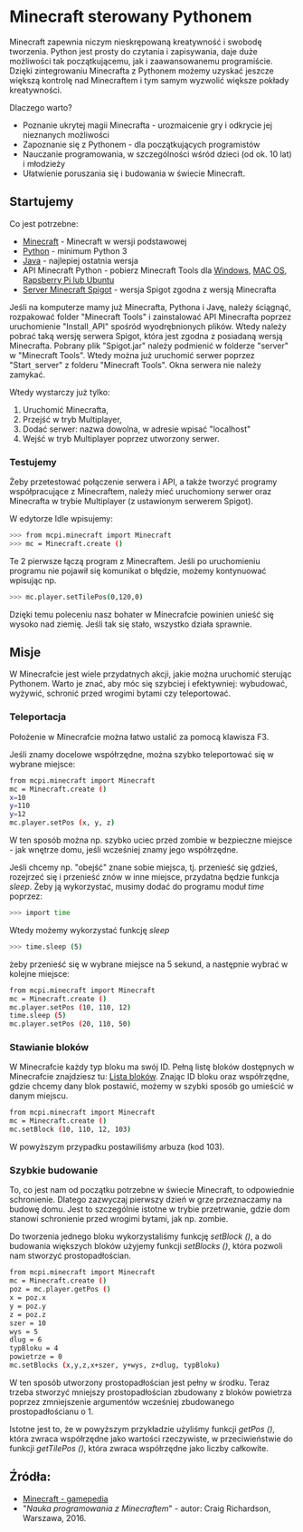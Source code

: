 # Minecraft sterowany Pythonem

Minecraft zapewnia niczym nieskrępowaną kreatywność i swobodę tworzenia. Python jest prosty do czytania i zapisywania, daje duże możliwości tak początkującemu, jak i zaawansowanemu programiście. Dzięki zintegrowaniu Minecrafta z Pythonem możemy uzyskać jeszcze większą kontrolę nad Minecraftem i tym samym wyzwolić większe pokłady kreatywności.


Dlaczego warto?

  - Poznanie ukrytej magii Minecrafta - urozmaicenie gry i odkrycie jej nieznanych możliwości
  - Zapoznanie się z Pythonem - dla początkujących programistów
  - Nauczanie programowania, w szczególności wśród dzieci (od ok. 10 lat) i młodzieży
  - Ułatwienie poruszania się i budowania w świecie Minecraft.

## Startujemy

Co jest potrzebne:
  - [Minecraft] - Minecraft w wersji podstawowej
  - [Python] - minimum Python 3
  - [Java] - najlepiej ostatnia wersja
  - API Minecraft Python - pobierz  Minecraft Tools dla [Windows], [MAC OS], [Rapsberry Pi lub Ubuntu]
  - [Server Minecraft Spigot] - wersja Spigot zgodna z wersją Minecrafta

Jeśli na komputerze mamy już Minecrafta, Pythona i Javę, należy ściągnąć, rozpakować folder "Minecraft Tools" i zainstalować API Minecrafta poprzez uruchomienie "Install`_`API" spośród wyodrębnionych plików. Wtedy należy pobrać taką wersję serwera Spigot, która jest zgodna z posiadaną wersją Minecrafta. Pobrany plik "Spigot.jar" należy podmienić w folderze "server" w "Minecraft Tools". Wtedy można już uruchomić serwer poprzez "Start`_`server" z folderu "Minecraft Tools". Okna serwera nie należy zamykać.

Wtedy wystarczy już tylko:
1) Uruchomić Minecrafta, 
2) Przejść w tryb Multiplayer,
3) Dodać serwer: nazwa dowolna, w adresie wpisać "localhost"
4) Wejść w tryb Multiplayer poprzez utworzony serwer.

### Testujemy

Żeby przetestować połączenie serwera i API, a także tworzyć programy współpracujące z Minecraftem, należy mieć uruchomiony serwer oraz Minecrafta w trybie Multiplayer (z ustawionym serwerem Spigot).

W edytorze Idle wpisujemy:
```sh
>>> from mcpi.minecraft import Minecraft
>>> mc = Minecraft.create ()
```
Te 2 pierwsze łączą program z Minecraftem. Jeśli po uruchomieniu programu nie pojawił się komunikat o błędzie, możemy kontynuować wpisując np.

```sh
>>> mc.player.setTilePos(0,120,0)
```
Dzięki temu poleceniu nasz bohater w Minecrafcie powinien unieść się wysoko nad ziemię. Jeśli tak się stało, wszystko działa sprawnie.

## Misje

W Minecrafcie jest wiele przydatnych akcji, jakie można uruchomić sterując Pythonem. Warto je znać, aby móc się szybciej i efektywniej: wybudować, wyżywić, schronić przed wrogimi bytami czy teleportować.

### Teleportacja

Położenie w Minecrafcie można łatwo ustalić za pomocą klawisza F3.

Jeśli znamy docelowe współrzędne, można szybko teleportować się w wybrane miejsce:

```sh
from mcpi.minecraft import Minecraft
mc = Minecraft.create ()
x=10
y=110
y=12
mc.player.setPos (x, y, z)
```

W ten sposób można np. szybko uciec przed zombie w bezpieczne miejsce - jak wnętrze domu, jeśli wcześniej znamy jego współrzędne.

Jeśli chcemy np. "obejść" znane sobie miejsca, tj. przenieść się gdzieś, rozejrzeć się i przenieść znów w inne miejsce, przydatna będzie funkcja *sleep*. Żeby ją wykorzystać, musimy dodać do programu moduł *time* poprzez:

```sh
>>> import time
```

Wtedy możemy wykorzystać funkcję *sleep*
```sh
>>> time.sleep (5)
```
żeby przenieść się w wybrane miejsce na 5 sekund, a następnie wybrać w kolejne miejsce:
```sh
from mcpi.minecraft import Minecraft
mc = Minecraft.create ()
mc.player.setPos (10, 110, 12)
time.sleep (5)
mc.player.setPos (20, 110, 50)
```

### Stawianie bloków

W Minecrafcie każdy typ bloku ma swój ID. Pełną listę bloków dostępnych w Minecrafcie znajdziesz tu: [Lista bloków]. Znając ID bloku oraz współrzędne, gdzie chcemy dany blok postawić, możemy w szybki sposób go umieścić w danym miejscu.

```sh
from mcpi.minecraft import Minecraft
mc = Minecraft.create ()
mc.setBlock (10, 110, 12, 103)
```
W powyższym przypadku postawiliśmy arbuza (kod 103). 

### Szybkie budowanie

To, co jest nam od początku potrzebne w świecie Minecraft, to odpowiednie schronienie. Dlatego zazwyczaj pierwszy dzień w grze przeznaczamy na budowę domu. Jest to szczególnie istotne w trybie przetrwanie, gdzie dom stanowi schronienie przed wrogimi bytami, jak np. zombie.

Do tworzenia jednego bloku wykorzystaliśmy funkcję *setBlock ()*, a do budowania większych bloków użyjemy funkcji *setBlocks ()*, która pozwoli nam stworzyć prostopadłościan.

```sh
from mcpi.minecraft import Minecraft
mc = Minecraft.create ()
poz = mc.player.getPos ()
x = poz.x
y = poz.y
z = poz.z
szer = 10
wys = 5
dlug = 6
typBloku = 4
powietrze = 0
mc.setBlocks (x,y,z,x+szer, y+wys, z+dlug, typBloku)
```

W ten sposób utworzony prostopadłościan jest pełny w środku. Teraz trzeba stworzyć mniejszy prostopadłościan zbudowany z bloków powietrza poprzez zmniejszenie argumentów wcześniej zbudowanego prostopadłościanu o 1. 

Istotne jest to, że w powyższym przykładzie użyliśmy funkcji *getPos ()*, która zwraca współrzędne jako wartości rzeczywiste, w przeciwieństwie do funkcji *getTilePos ()*, która zwraca współrzędne jako liczby całkowite. 

## Źródła:
  -   [Minecraft - gamepedia]
  -   "*Nauka programowania z Minecraftem*" - autor: Craig Richardson, Warszawa, 2016.


   [Minecraft]: <[https://minecraft.net/en-us/download/]>
   [Python]: <https://www.python.org/downloads/>
   [Java]: <https://www.java.com/en/download/>
   [Windows]: <https://sourceforge.net/projects/python-with-minecraft-windows/>
   [MAC OS]: <https://sourceforge.net/projects/python-with-minecraft-mac/files/?source=navbar>
   [Rapsberry Pi lub Ubuntu]: <https://github.com/py3minepi/py3minepi>
   [Rapsberry Juice]: <https://dev.bukkit.org/projects/raspberryjuice>
   [Server Minecraft Spigot]: <https://getbukkit.org/spigot>
   [Lista bloków]: <http://minecraft-pl.gamepedia.com/Warto%C5%9Bci_danych>
   [Minecraft - gamepedia]: <http://minecraft-pl.gamepedia.com/Warto%C5%9Bci_danych>
